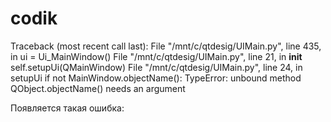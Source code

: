 # codik
Traceback (most recent call last):
  File "/mnt/c/qtdesig/UIMain.py", line 435, in <module>
    ui = Ui_MainWindow()
  File "/mnt/c/qtdesig/UIMain.py", line 21, in __init__
    self.setupUi(QMainWindow)
  File "/mnt/c/qtdesig/UIMain.py", line 24, in setupUi
    if not MainWindow.objectName():
TypeError: unbound method QObject.objectName() needs an argument

Появляется такая ошибка:
